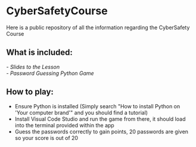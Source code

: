 # CyberSafetyCourse
Here is a public repository of all the information regarding the CyberSafety Course

## What is included:  
*- Slides to the Lesson*  
*- Password Guessing Python Game*


## How to play:  
- Ensure Python is installed (Simply search "How to install Python on 'Your computer brand'" and you should find a tutorial)
- Install Visual Code Studio and run the game from there, it should load into the terminal provided within the app
- Guess the passwords correctly to gain points, 20 passwords are given so your score is out of 20
